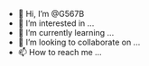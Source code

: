 - 👋 Hi, I’m @G567B
- 👀 I’m interested in ...
- 🌱 I’m currently learning ...
- 💞️ I’m looking to collaborate on ...
- 📫 How to reach me ...

<!---
G567B/G567B is a ✨ special ✨ repository because its `README.md` (this file) appears on your GitHub profile.
You can click the Preview link to take a look at your changes.
--->
